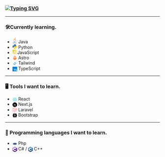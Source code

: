 ### [![Typing SVG](https://readme-typing-svg.demolab.com?font=Minecraft&duration=3500&pause=1000&color=FFFFFF&width=435&lines=%C2%A1Welcome!+%F0%9F%91%8B;My+name+is+Diego)](https://git.io/typing-svg)

---

### 🛠️Currently learning.
  <ul>
    <li><img width=15 src='imgs/java-logo.svg'> Java</li>
    <li><img width=15 src='imgs/python-logo.svg'> Python</li>
    <li><img width=12 src='imgs/javascript-logo.svg'> JavaScript</li>
    <li><img align="center" width=15 src='imgs/astro-logo.svg'> Astro</li>
    <li><img align="center" width=15 src='imgs/tailwind-logo.svg'> Tailwind</li>
    <li><img align="center" width=15 src='imgs/typescript-logo.svg'> TypeScript</li>
  </ul>
  
---

### 🖥️ Tools I want to learn.

  <ul>
    <li><img align="center" width=15 src='imgs/react-logo.svg'> React</li>
    <li><img align="center" width=15 src='imgs/nextjs-logo.svg'> Next.js</li>
    <li><img align="center" width=15 src='imgs/laravel-logo.svg'> Laravel</li>
    <li><img align="center" width=15 src='imgs/bootstrap-logo.svg'> Bootstrap</li>
  </ul>

---
    
  ### 👾 Programming languages I want to learn.
  <ul>
    <li><img align="center" width=15 src='imgs/php-logo.svg'> Php</li>
    <li><img align="center" width=15 src='imgs/c-sharp-logo.svg'> C# / <img align="center" width=15 src='imgs/c-plus-logo.svg'> C++</li>
  </ul>
